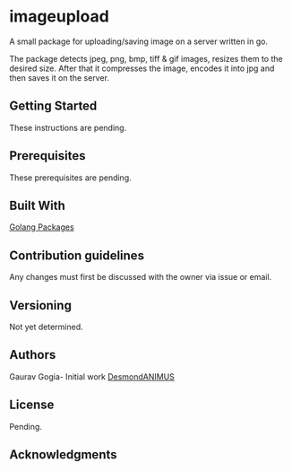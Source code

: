 # imageupload

A small package for uploading/saving image on a server written in go. 

The package detects jpeg, png, bmp, tiff & gif images, resizes them to the desired size.
After that it compresses the image, encodes it into jpg and then saves it on the server.

## Getting Started
These instructions are pending.

## Prerequisites
These prerequisites are pending.

## Built With
[Golang Packages](https://golang.org/pkg/)

## Contribution guidelines
Any changes must first be discussed with the owner via issue or email.

## Versioning
Not yet determined.

## Authors
Gaurav Gogia- Initial work [DesmondANIMUS](https://github.com/DesmondANIMUS)


## License
Pending.

## Acknowledgments


